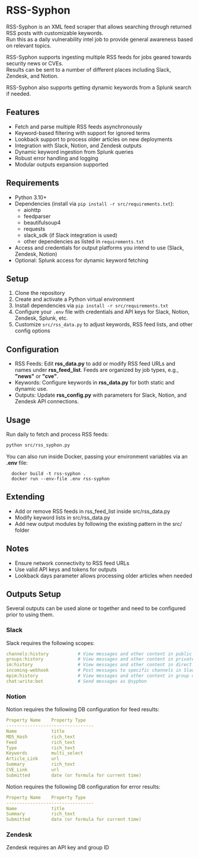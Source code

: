 # RSS-Syphon

RSS-Syphon is an XML feed scraper that allows searching through returned RSS posts with customizable keywords.  
Run this as a daily vulnerability intel job to provide general awareness based on relevant topics.

RSS-Syphon supports ingesting multiple RSS feeds for jobs geared towards security news or CVEs.  
Results can be sent to a number of different places including Slack, Zendesk, and Notion.

RSS-Syphon also supports getting dynamic keywords from a Splunk search if needed.

## Features

- Fetch and parse multiple RSS feeds asynchronously  
- Keyword-based filtering with support for ignored terms  
- Lookback support to process older articles on new deployments  
- Integration with Slack, Notion, and Zendesk outputs  
- Dynamic keyword ingestion from Splunk queries  
- Robust error handling and logging  
- Modular outputs expansion supported

## Requirements

- Python 3.10+  
- Dependencies (install via `pip install -r src/requirements.txt`):  
  - aiohttp  
  - feedparser  
  - beautifulsoup4  
  - requests  
  - slack_sdk (if Slack integration is used)  
  - other dependencies as listed in `requirements.txt`  
- Access and credentials for output platforms you intend to use (Slack, Zendesk, Notion)  
- Optional: Splunk access for dynamic keyword fetching

## Setup

1. Clone the repository  
2. Create and activate a Python virtual environment  
3. Install dependencies via `pip install -r src/requirements.txt`  
4. Configure your `.env` file with credentials and API keys for Slack, Notion, Zendesk, Splunk, etc.  
5. Customize `src/rss_data.py` to adjust keywords, RSS feed lists, and other config options  

## Configuration

  - RSS Feeds: Edit **rss_data.py** to add or modify RSS feed URLs and names under **rss_feed_list**. Feeds are organized by job types, e.g., **"news"** or **"cve"**.  
  - Keywords: Configure keywords in **rss_data.py** for both static and dynamic use.  
  - Outputs: Update **rss_config.py** with parameters for Slack, Notion, and Zendesk API connections.  

## Usage

Run daily to fetch and process RSS feeds:

```bash
python src/rss_syphon.py
```

You can also run inside Docker, passing your environment variables via an **.env** file:

  ```shell
    docker build -t rss-syphon .  
    docker run --env-file .env rss-syphon
  ```

## Extending
  - Add or remove RSS feeds in rss_feed_list inside src/rss_data.py  
  - Modify keyword lists in src/rss_data.py  
  - Add new output modules by following the existing pattern in the src/ folder  

## Notes
  - Ensure network connectivity to RSS feed URLs  
  - Use valid API keys and tokens for outputs  
  - Lookback days parameter allows processing older articles when needed  

## Outputs Setup

Several outputs can be used alone or together and need to be configured prior to using them.

### Slack

Slack requires the following scopes:

```yaml
channels:history           # View messages and other content in public channels that syphon has been added to 
groups:history             # View messages and other content in private channels that syphon has been added to  
im:history                 # View messages and other content in direct messages that syphon has been added to  
incoming-webhook           # Post messages to specific channels in Slack  
mpim:history               # View messages and other content in group direct messages that syphon has been added to  
chat:write:bot             # Send messages as @syphon  
```

### Notion

Notion requires the following DB configuration for feed results:

```yaml
Property Name    Property Type
---------------------------------
Name             title
MD5_Hash         rich_text
Feed             rich_text
Type             rich_text
Keywords         multi_select
Article_Link     url
Summary          rich_text
CVE_Link         url
Submitted        date (or formula for current time)
```

Notion requires the following DB configuration for error results:

```yaml
Property Name    Property Type
---------------------------------
Name             title
Summary          rich_text
Submitted        date (or formula for current time)
```

### Zendesk

Zendesk requires an API key and group ID
